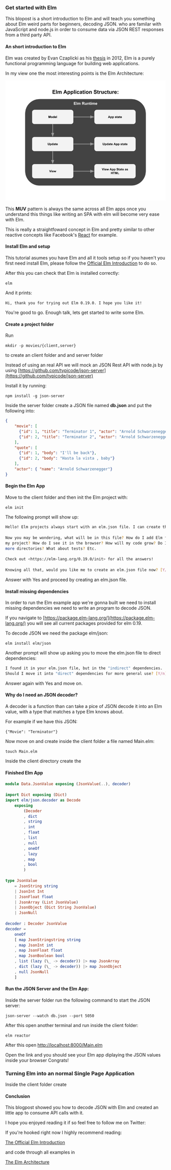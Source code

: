 ### Get started with Elm

This blopost is a short introduction to Elm and will teach you something about Elm weird parts for beginners, decoding JSON.
who are familar with JavaScript and node.js in order to consume data via JSON REST responses from a third party API.  

#### An short introduction to Elm 

Elm was created by Evan Czaplicki as his [thesis](https://www.seas.harvard.edu/sites/default/files/files/archived/Czaplicki.pdf) in 2012, Elm is a purely functional programming language for building web applications.

In my view one the most interesting points is the Elm Architecture:

![Model-Update-View](img/Model-Update-View.png)

This **MUV** pattern is always the same across all Elm apps once you understand this things like writing an SPA with elm will become very ease with Elm. 

This is really a straightfoward concept in Elm and pretty similar to other reactive concepts like Facebook's [React](https://reactjs.org/) for example.

#### Install Elm and setup

This tutorial asumes you have Elm and all it tools setup so if you haven't you first need install Elm,
please follow the [Official Elm Introduction](https://guide.elm-lang.org/install.html) to do so.

After this you can check that Elm is installed correctly:

```elm```

And it prints:

``` Hi, thank you for trying out Elm 0.19.0. I hope you like it! ```

You're good to go. Enough talk,  lets get started to write some Elm.

#### Create a project folder

Run

```mkdir -p movies/{client,server}```

to create an client folder and and server folder

Instead of using an real API we will mock an JSON Rest API with node.js by using [https://github.com/typicode/json-server](https://github.com/typicode/json-server)

Install it by running:

``` npm install -g json-server ```

Inside the server folder create a JSON file named **db.json** and put the following into:

```json
{
    "movie": [
      {"id": 1, "title": "Terminator 1", "actor": "Arnold Schwarzenegger"},
      {"id": 2, "title": "Terminator 2", "actor": "Arnold Schwarzenegger"}
    ],
    "quote": [
      {"id": 1, "body": "I'll be back"},
      {"id": 2, "body": "Hasta la vista , baby"}
    ],
    "actor": { "name": "Arnold Schwarzenegger"}
}
```

#### Begin the Elm App

Move to the client folder and then init the Elm project with:

``` elm init ```

The following prompt will show up:

```sh
Hello! Elm projects always start with an elm.json file. I can create them!

Now you may be wondering, what will be in this file? How do I add Elm files to
my project? How do I see it in the browser? How will my code grow? Do I need
more directories? What about tests? Etc.

Check out <https://elm-lang.org/0.19.0/init> for all the answers!

Knowing all that, would you like me to create an elm.json file now? [Y/n]:
```

Answer with Yes and proceed by creating an elm.json file.

#### Install missing dependencies

In order to run the Elm example app we're gonna built we need to install missing dependencies we need to write an program to decode JSON. 

If you navigate to [https://package.elm-lang.org/](https://package.elm-lang.org/) you will see all current
packages provided for elm 0.19.

To decode JSON we need the package elm/json:

``` elm install elm/json ```

Another prompt will show up asking you to move the elm.json file to direct dependencies:

```bash
I found it in your elm.json file, but in the "indirect" dependencies.
Should I move it into "direct" dependencies for more general use? [Y/n]:
```

Answer again with Yes and move on.

#### Why do I need an JSON decoder?

A decoder is a function than can take a pice of JSON decode it into an Elm value, with a type that matches a type Elm knows about.

For example if we have this JSON:

```{"Movie": "Terminator"} ```

Now move on and create inside the client folder a file named Main.elm:

``` touch Main.elm ```

Inside the client directory create the 

#### Finished Elm App

``` elm
module Data.JsonValue exposing (JsonValue(..), decoder)

import Dict exposing (Dict)
import elm/json.decoder as Decode
    exposing
        (Decoder
        , dict
        , string
        , int
        , float
        , list
        , null
        , oneOf
        , lazy
        , map
        , bool
        )

type JsonValue
    = JsonString string
    | JsonInt Int
    | JsonFloat float
    | JsonArray (List JsonValue)
    | JsonObject (Dict String JsonValue)
    | JsonNull 

decoder : Decoder JsonValue
decoder =
    oneOf
    [ map JsonStringstring string
    , map JsonInt int 
    , map JsonFloat float
    , map JsonBoolean bool
    , list (lazy (\_ -> decoder)) |> map JsonArray
    , dict (lazy (\_ -> decoder)) |> map JsonObject
    , null JsonNull
    ]
```

#### Run the JSON Server and the Elm App:

Inside the server folder run the following command to start the JSON server:

```json-server --watch db.json --port 5050```

After this open another terminal and run inside the client folder:

``` elm reactor ```

After this open [http://localhost:8000/Main.elm](http://localhost:8000/Main.elm)
 
Open the link and you should see your Elm app diplaying the JSON values inside your browser Congrats!

### Turning Elm into an normal Single Page Application

Inside the client folder create 

#### Conclusion

This blogpost showed you how to decode JSON with Elm and created an little app to consume API calls with it.

I hope you enjoyed reading it if so feel free to follow me on Twitter:

If you're hooked right now I highly recommend reading:

[The Official Elm Introduction](https://guide.elm-lang.org/) 

and code through all examples in

[The Elm Architecture](https://guide.elm-lang.org/architecture/)